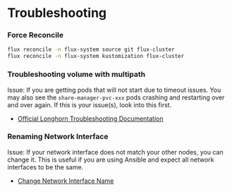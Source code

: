 # Troubleshooting

### Force Reconcile

```sh
flux reconcile -n flux-system source git flux-cluster
flux reconcile -n flux-system kustomization flux-cluster
```

### Troubleshooting volume with multipath

Issue: If you are getting pods that will not start due to timeout issues. You may also see the `share-manager-pvc-xxx` pods crashing and restarting over and over again. If this is your issue(s), look into this first.

- [Official Longhorn Troubleshooting Documentation](https://longhorn.io/kb/troubleshooting-volume-with-multipath/)

### Renaming Network Interface

Issue: If your network interface does not match your other nodes, you can change it. This is useful if you are using Ansible and expect all network interfaces to be the same.

- [Change Network Interface Name](https://serverfault.com/a/941659/309600)
